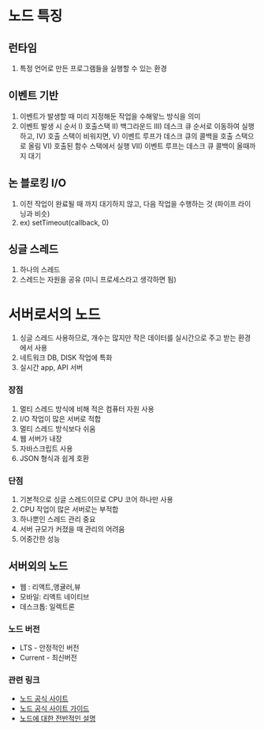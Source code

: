 # 노드 특징

## 런타임
1) 특정 언어로 만든 프로그램들을 실행할 수 있는 환경

## 이벤트 기반
1) 이벤트가 발생할 때 미리 지정해둔 작업을 수해앟느 방식을 의미
1) 이벤트 발생 시 순서 I) 호출스택 II) 백그라운드 III) 데스크 큐 순서로 이동하여 실행하고, IV) 호출 스택이 비워지면, V) 이벤트 루프가 데스크 큐의 콜백을 호출 스택으로 올림 VI) 호출된 함수 스택에서 실행 VII) 이벤트 루프는 데스크 큐 콜백이 올때까지 대기

## 논 블로킹 I/O
1) 이전 작업이 완료될 때 까지 대기하지 않고, 다음 작업을 수행하는 것 (파이프 라이닝과 비슷)
1) ex) setTimeout(callback, 0) 

## 싱글 스레드
1) 하나의 스레드
1) 스레드는 자원을 공유 (미니 프로세스라고 생각하면 됨)


# 서버로서의 노드
1) 싱글 스레드 사용하므로, 개수는 많지만 작은 데이터를 실시간으로 주고 받는 환경에서 사용
1) 네트워크 DB, DISK 작업에 특화
1) 실시간 app, API 서버


### 장점
1) 멀티 스레드 방식에 비해 적은 컴퓨터 자원 사용
1) I/O 작업이 많은 서버로 적합
1) 멀티 스레드 방식보다 쉬움
1) 웹 서버가 내장
1) 자바스크립트 사용
1) JSON 형식과 쉽게 호환

### 단점
1) 기본적으로 싱글 스레드이므로 CPU 코어 하나만 사용
1) CPU 작업이 많은 서버로는 부적합
1) 하나뿐인 스레드 관리 중요
1) 서버 규모가 커졌을 때 관리의 어려움
1) 어중간한 성능



## 서버외의 노드

* 웹 : 리액트,앵귤러,뷰
* 모바일: 리액트 네이티브
* 데스크톱: 일렉트론


### 노드 버전
* LTS - 안정적인 버전
* Current -  최신버전



### 관련 링크
* [노드 공식 사이트](https://nodejs.org/ko)
* [노드 공식 사이트 가이드](https://nodejs.org/ko/docs/guides/)
* [노드에 대한 전반적인 설명](https://nodejs.dev)

